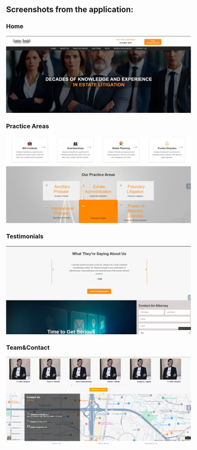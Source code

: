 ## Screenshots from the application:
### Home
![home](Screenshot/Home.png)

### Practice Areas
![Practice Areas](Screenshot/PracticeAreas.png)

### Testimonials
![Testimonials](Screenshot/Testimonials.png)

### Team&Contact
![Team&Contact](Screenshot/Team&Contact.png)
